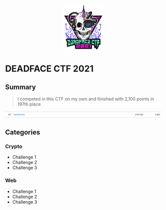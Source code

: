 <p align="center"><img src="DEADFACE_CTF.png"></p>

# DEADFACE CTF 2021

## Summary
> I competed in this CTF on my own and finished with 2,100 points in 197th place
<p align="center"><img src="scoreboard.png"></p>

## Categories

### Crypto
* Challenge 1
* Challenge 2
* Challenge 3

### Web
* Challenge 1
* Challenge 2
* Challenge 3
